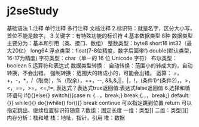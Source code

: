 # j2seStudy
基础语法
    1.注释 单行注释 多行注释 文档注释
    2.标识符：就是名字，区分大小写，首位不能是数字。
    3.关键字：有特殊功能的标识符
    4.基本数据类型 8种
        数据类型主要分为：基本和引用（类、接口、数组）
            整数类型：byte8 short16 int32（最大20亿） long64
            浮点类型：float(7-8位精度，数字后面带f) double(默认类型，16-17为精度)
            字符类型：char（单一的 16 位 Unicode 字符） 
            布尔类型：boolean
    5.运算符和表达式
        数据类型转换：
            自动转换：范围小的转成大的，自动转换，不会出错。
            强制转换：范围大的转成小的，可能会出错。
        运算：
            =，+，-，*，/（取商），%（取余），++，--,
            &&,&,||，|，!，(条件1)^(条件2)，，>，<，==，>=，<=,!=,
            表达式？表达式true返回值:表达式false返回值
    6.选择和循环语句
        if(){}else{}
        switch(){case n: {...，break;} break;{...，break;} default:{}}
        while(){}  do{}while()
        for(){}
        break continue  可以指定跳到位置 return 可以指定跳出、继续位置标识符随意
    7.数组：固定长度
        一维：类型[]
        二维：类型[][]  
        内存分析：栈和堆
            栈：地址，指针，引用
            堆：数据